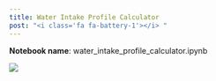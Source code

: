 ```yaml
---
title: Water Intake Profile Calculator
post: "<i class='fa fa-battery-1'></i> "
---
```


**Notebook name**: water_intake_profile_calculator.ipynb

<img src='/images/work_in_progress.png' />